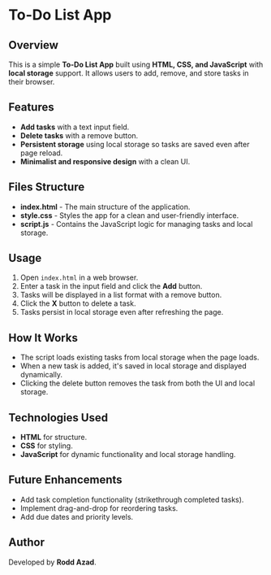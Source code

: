 # To-Do List App

## Overview
This is a simple **To-Do List App** built using **HTML, CSS, and JavaScript** with **local storage** support. It allows users to add, remove, and store tasks in their browser.

## Features
- **Add tasks** with a text input field.
- **Delete tasks** with a remove button.
- **Persistent storage** using local storage so tasks are saved even after page reload.
- **Minimalist and responsive design** with a clean UI.

## Files Structure
- **index.html** - The main structure of the application.
- **style.css** - Styles the app for a clean and user-friendly interface.
- **script.js** - Contains the JavaScript logic for managing tasks and local storage.

## Usage
1. Open `index.html` in a web browser.
2. Enter a task in the input field and click the **Add** button.
3. Tasks will be displayed in a list format with a remove button.
4. Click the **X** button to delete a task.
5. Tasks persist in local storage even after refreshing the page.

## How It Works
- The script loads existing tasks from local storage when the page loads.
- When a new task is added, it's saved in local storage and displayed dynamically.
- Clicking the delete button removes the task from both the UI and local storage.

## Technologies Used
- **HTML** for structure.
- **CSS** for styling.
- **JavaScript** for dynamic functionality and local storage handling.

## Future Enhancements
- Add task completion functionality (strikethrough completed tasks).
- Implement drag-and-drop for reordering tasks.
- Add due dates and priority levels.

## Author
Developed by **Rodd Azad**.
